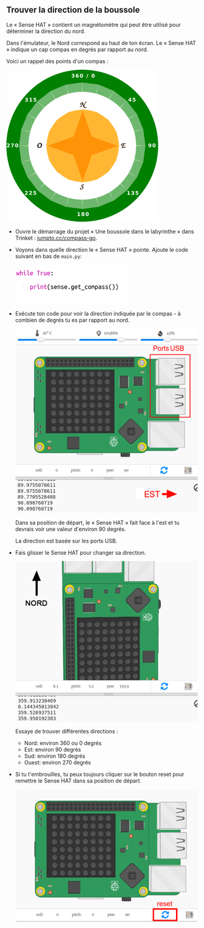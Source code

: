 ## Trouver la direction de la boussole

Le « Sense HAT » contient un magnétomètre qui peut être utilisé pour déterminer la direction du nord.

Dans l'émulateur, le Nord correspond au haut de ton écran. Le « Sense HAT » indique un cap compas en degrés par rapport au nord.

Voici un rappel des points d'un compas :

![capture d'écran](images/compass-nsew.png)

+ Ouvre le démarrage du projet « Une boussole dans le labyrinthe » dans Trinket : <a href="http://jumpto.cc/compass-go" target="_blank">jumpto.cc/compass-go</a>.

+ Voyons dans quelle direction le « Sense HAT » pointe. Ajoute le code suivant en bas de `main.py`:
    
    ![capture d'écran](images/compass-get.png)

+ Exécute ton code pour voir la direction indiquée par le compas - à combien de degrés tu es par rapport au nord.
    
    ![capture d'écran](images/compass-east.png)
    
    Dans sa position de départ, le « Sense HAT » fait face à l'est et tu devrais voir une valeur d'environ 90 degrés.
    
    La direction est basée sur les ports USB.

+ Fais glisser le Sense HAT pour changer sa direction.
    
    ![capture d'écran](images/compass-north.png)
    
    Essaye de trouver différentes directions :
    
    + Nord: environ 360 ou 0 degrés 
    + Est: environ 90 degrés
    + Sud: environ 180 degrés
    + Ouest: environ 270 degrés

+ Si tu t'embrouilles, tu peux toujours cliquer sur le bouton reset pour remettre le Sense HAT dans sa position de départ.
    
    ![capture d'écran](images/compass-reset.png)